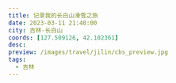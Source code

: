 ```yaml
---
title: 记录我的长白山滑雪之旅
date: 2023-03-11 21:40:00
city: 吉林-长白山
coords: [127.509126, 42.102361]
desc:
preview: /images/travel/jilin/cbs_preview.jpg
tags: 
  - 吉林
---
```

